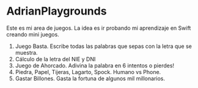 # AdrianPlaygrounds
Este es mi area de juegos. La idea es ir probando mi aprendizaje en Swift creando mini juegos. 

1. Juego Basta. Escribe todas las palabras que sepas con la letra que se muestra.
2. Cálculo de la letra del NIE y DNI
3. Juego de Ahorcado. Adivina la palabra en 6 intentos o pierdes!
4. Piedra, Papel, Tijeras, Lagarto, Spock. Humano vs Phone.
5. Gastar Billones. Gasta la fortuna de algunos mil millonarios.
